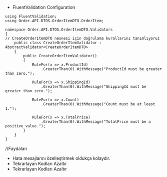 * FluentValidation Configuration

```razor
using FluentValidation;
using Order.API.DTOS.OrderItemDTO.OrderItem;

namespace Order.API.DTOS.OrderItemDTO.Validators
{
// CreateOrderItemDTO nesnesi için doğrulama kurallarını tanımlıyoruz
    public class CreateOrderItemValidator : AbstractValidator<CreateOrderItemDTO>
    {
        public CreateOrderItemValidator()
        {
            RuleFor(x => x.ProductId)
                .GreaterThan(0).WithMessage("ProductId must be greater than zero.");

            RuleFor(x => x.ShippingId)
                .GreaterThan(0).WithMessage("ShippingId must be greater than zero.");

            RuleFor(x => x.Count)
                .GreaterThan(0).WithMessage("Count must be at least 1.");

            RuleFor(x => x.TotalPrice)
                .GreaterThan(0).WithMessage("TotalPrice must be a positive value.");
        }
    }
}
```
//Faydaları 
* Hata mesajlarını özelleştirmek oldukça kolaydır.
* Tekrarlayan Kodları Azaltır
* Tekrarlayan Kodları Azaltır
